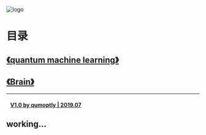 ![logo](/favicon.ico)
# 目录

## [《quantum machine learning》](quantum-machine-learning.md)

## [《Brain》]()

---
#### &nbsp;&nbsp; [V1.0 by qumoptly  |  2019.07](https://qumoptly.github.io/)  <br>

## working...
